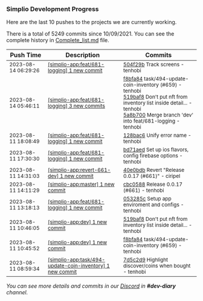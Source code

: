
### Simplio Development Progress

Here are the last 10 pushes to the projects we are currently working.

There is a total of 5249 commits since 10/09/2021. You can see the complete history in
 [Complete_list.md](Complete_list.md) file.

| Push Time | Description | Commits |
| --- | --- | --- |
| <sub>2023-08-14 06:29:26</sub> | <sub>[[simplio-app:feat/681-logging] 1 new commit](https://github.com/SimplioOfficial/simplio-app/commit/504f29b8d3e69d1f4a6d7f3edc73172189476fa7)</sub> | <sub>[504f29b](https://github.com/SimplioOfficial/simplio-app/commit/504f29b8d3e69d1f4a6d7f3edc73172189476fa7) Track screens - tenhobi</sub> |
| <sub>2023-08-14 05:46:11</sub> | <sub>[[simplio-app:feat/681-logging] 3 new commits](https://github.com/SimplioOfficial/simplio-app/compare/128bac6a8886...5a8b7006c52e)</sub> | <sub>[f8bfa84](https://github.com/SimplioOfficial/simplio-app/commit/f8bfa84dad535f191306db21f434032a210562bd) task/494-update-coin-inventory (#659) - tenhobi<br>[519baf8](https://github.com/SimplioOfficial/simplio-app/commit/519baf8e83b02ba09a176ca658c03f2dd3f849ce) Don't put nft from inventory list inside detail... - tenhobi<br>[5a8b700](https://github.com/SimplioOfficial/simplio-app/commit/5a8b7006c52ef99b4ba57777236df38fb54c3c8c) Merge branch 'dev' into feat/681-logging - tenhobi</sub> |
| <sub>2023-08-11 18:08:49</sub> | <sub>[[simplio-app:feat/681-logging] 1 new commit](https://github.com/SimplioOfficial/simplio-app/commit/128bac6a8886a46c544a59737a7b66eb8c24f3b7)</sub> | <sub>[128bac6](https://github.com/SimplioOfficial/simplio-app/commit/128bac6a8886a46c544a59737a7b66eb8c24f3b7) Unify error name - tenhobi</sub> |
| <sub>2023-08-11 17:30:30</sub> | <sub>[[simplio-app:feat/681-logging] 1 new commit](https://github.com/SimplioOfficial/simplio-app/commit/bd71aed27340d169c05ce482b5bdeba0af156a74)</sub> | <sub>[bd71aed](https://github.com/SimplioOfficial/simplio-app/commit/bd71aed27340d169c05ce482b5bdeba0af156a74) Set up ios flavors, config firebase options - tenhobi</sub> |
| <sub>2023-08-11 14:31:03</sub> | <sub>[[simplio-app:revert-661-dev] 1 new commit](https://github.com/SimplioOfficial/simplio-app/commit/40e0bdb54313ca853ff21c8803204f26bc5efe42)</sub> | <sub>[40e0bdb](https://github.com/SimplioOfficial/simplio-app/commit/40e0bdb54313ca853ff21c8803204f26bc5efe42) Revert "Release 0.0.17 (#661)" - ciripel</sub> |
| <sub>2023-08-11 14:11:29</sub> | <sub>[[simplio-app:master] 1 new commit](https://github.com/SimplioOfficial/simplio-app/commit/cbc05882f658999ae9bc0adc65399820d77ddc25)</sub> | <sub>[cbc0588](https://github.com/SimplioOfficial/simplio-app/commit/cbc05882f658999ae9bc0adc65399820d77ddc25) Release 0.0.17 (#661) - tenhobi</sub> |
| <sub>2023-08-11 13:18:13</sub> | <sub>[[simplio-app:feat/681-logging] 1 new commit](https://github.com/SimplioOfficial/simplio-app/commit/053285c424b21f377722843a65bf489e3088d78d)</sub> | <sub>[053285c](https://github.com/SimplioOfficial/simplio-app/commit/053285c424b21f377722843a65bf489e3088d78d) Setup app enviroment and configs - tenhobi</sub> |
| <sub>2023-08-11 10:46:05</sub> | <sub>[[simplio-app:dev] 1 new commit](https://github.com/SimplioOfficial/simplio-app/commit/519baf8e83b02ba09a176ca658c03f2dd3f849ce)</sub> | <sub>[519baf8](https://github.com/SimplioOfficial/simplio-app/commit/519baf8e83b02ba09a176ca658c03f2dd3f849ce) Don't put nft from inventory list inside detail... - tenhobi</sub> |
| <sub>2023-08-11 10:45:52</sub> | <sub>[[simplio-app:dev] 1 new commit](https://github.com/SimplioOfficial/simplio-app/commit/f8bfa84dad535f191306db21f434032a210562bd)</sub> | <sub>[f8bfa84](https://github.com/SimplioOfficial/simplio-app/commit/f8bfa84dad535f191306db21f434032a210562bd) task/494-update-coin-inventory (#659) - tenhobi</sub> |
| <sub>2023-08-11 08:59:34</sub> | <sub>[[simplio-app:task/494-update-coin-inventory] 1 new commit](https://github.com/SimplioOfficial/simplio-app/commit/7d5c2d9f88c56123bae0893a05e8916398e02a6c)</sub> | <sub>[7d5c2d9](https://github.com/SimplioOfficial/simplio-app/commit/7d5c2d9f88c56123bae0893a05e8916398e02a6c) Highlight discover/coins when bought - tenhobi</sub> |

_You can see more details and commits in our [Discord](https://discord.gg/aKhjuwZmdP) in **#dev-diary** channel._
